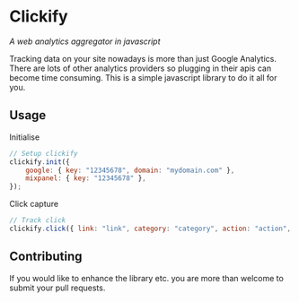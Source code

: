Clickify
========

*A web analytics aggregator in javascript*

Tracking data on your site nowadays is more than just Google Analytics. There are lots of other analytics providers so plugging in their apis can become time consuming. This is a simple javascript library to do it all for you.


## Usage

Initialise 

```javascript
// Setup clickify
clickify.init({
    google: { key: "12345678", domain: "mydomain.com" }, 
    mixpanel: { key: "12345678" }, 
});
```

Click capture 

```javascript
// Track click
clickify.click({ link: "link", category: "category", action: "action", label: "label", redirect: false });
```

## Contributing

If you would like to enhance the library etc. you are more than welcome to submit your pull requests.